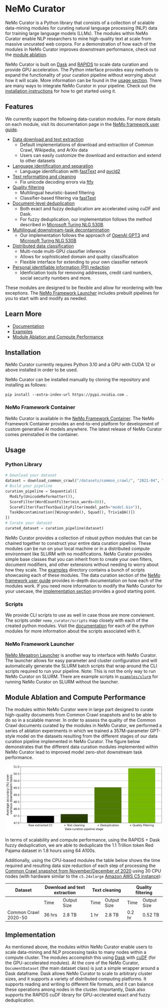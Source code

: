 # NeMo Curator

NeMo Curator is a Python library that consists of a collection of scalable data-mining modules for curating natural language processing (NLP) data for training large language models (LLMs). The modules within NeMo Curator enable NLP researchers to mine high-quality text at scale from massive uncurated web corpora. For a demonstration of how each of the modules in NeMo Curator improves downstream performance, check out the [module ablation](#module-ablation).

NeMo Curator is built on [Dask](https://www.dask.org/) and [RAPIDS](https://developer.nvidia.com/rapids) to scale data curation and provide GPU acceleration. The Python interface provides easy methods to expand the functionality of your curation pipeline without worrying about how it will scale. More information can be found in the [usage section](#usage). There are many ways to integrate NeMo Curator in your pipeline. Check out the [installation instructions](#installation) for how to get started using it.

## Features
We currently support the following data-curation modules. For more details on each module, visit its documentation page in the [NeMo framework user guide](https://docs.nvidia.com/nemo-framework/user-guide/latest/datacuration/index.html).
 - [Data download and text extraction](docs/user-guide/Download.rst)
   - Default implementations of download and extraction of Common Crawl, Wikipedia, and ArXiv data
   - Users can easily customize the download and extraction and extend to other datasets
 - [Language identification and separation](docs/user-guide/LanguageIdentificationUnicodeFormatting.rst)
   - Language identification with [fastText](https://fasttext.cc/docs/en/language-identification.html) and [pycld2](https://pypi.org/project/pycld2/)
 - [Text reformatting and cleaning](docs/user-guide/LanguageIdentificationUnicodeFormatting.rst)
   - Fix unicode decoding errors via [ftfy](https://ftfy.readthedocs.io/en/latest/)
 - [Quality filtering](docs/user-guide/QualityFiltering.rst)
   - Multilingual heuristic-based filtering
   - Classifier-based filtering via [fastText](https://fasttext.cc/)
 - [Document-level deduplication](docs/user-guide/GpuDeduplication.rst)
   - Both exact and fuzzy deduplication are accelerated using cuDF and Dask.
   - For fuzzy deduplication, our implementation follows the method described in [Microsoft Turing NLG 530B](https://arxiv.org/abs/2201.11990).
  - [Multilingual downstream-task decontamination](docs/user-guide/TaskDecontamination.rst)
    -  Our implementation follows the approach of [OpenAI GPT3](https://arxiv.org/pdf/2005.14165.pdf) and [Microsoft Turing NLG 530B](https://arxiv.org/abs/2201.11990)
  - [Distributed data classification](docs/user-guide/DistributedDataClassification.rst)
    - Multi-node multi-GPU classifier inference
    - Allows for sophisticated domain and quality classification
    - Flexible interface for extending to your own classifier network
  - [Personal identifiable information (PII) redaction](docs/user-guide/PersonalIdentifiableInformationIdentificationAndRemoval.rst)
    - Idenficiation tools for removing addresses, credit card numbers, social security numbers and more.

These modules are designed to be flexible and allow for reordering with few exceptions. The [NeMo Framework Launcher](https://github.com/NVIDIA/NeMo-Megatron-Launcher) includes prebuilt pipelines for you to start with and modify as needed.

## Learn More
- [Documentation](docs/)
- [Examples](examples/)
- [Module Ablation and Compute Performance](#module-ablation-and-compute-performance)

## Installation

NeMo Curator currently requires Python 3.10 and a GPU with CUDA 12 or above installed in order to be used.

NeMo Curator can be installed manually by cloning the repository and installing as follows:
```
pip install --extra-index-url https://pypi.nvidia.com .
```
### NeMo Framework Container

NeMo Curator is available in the [NeMo Framework Container](https://catalog.ngc.nvidia.com/orgs/nvidia/containers/nemo). The NeMo Framework Container provides an end-to-end platform for development of custom generative AI models anywhere. The latest release of NeMo Curator comes preinstalled in the container.

## Usage

### Python Library

```Python
# Download your dataset
dataset = download_common_crawl("/datasets/common_crawl/", "2021-04", "2021-10", url_limit=10)
# Build your pipeline
curation_pipeline = Sequential([
  Modify(UnicodeReformatter()),
  ScoreFilter(WordCountFilter(min_words=80)),
  ScoreFilter(FastTextQualityFilter(model_path="model.bin")),
  TaskDecontamination([Winogrande(), Squad(), TriviaQA()])
])
# Curate your dataset
curated_dataset = curation_pipeline(dataset)
```

NeMo Curator provides a collection of robust python modules that can be chained together to construct your entire data curation pipeline. These modules can be run on your local machine or in a distributed compute environment like SLURM with no modifications. NeMo Curator provides simple base classes that you can inherit from to create your own filters, document modifiers, and other extensions without needing to worry about how they scale. The [examples](examples/) directory contains a bunch of scripts showcasing each of these modules. The data curation section of the [NeMo framework user guide](https://docs.nvidia.com/nemo-framework/user-guide/latest/datacuration/index.html) provides in-depth documentation on how each of the modules work. If you need more information to modify the NeMo Curator for your usecase, the [implementation section](#implementation) provides a good starting point.

### Scripts

We provide CLI scripts to use as well in case those are more convienent. The scripts under `nemo_curator/scripts` map closely with each of the created python modules. Visit the [documentation](docs) for each of the python modules for more information about the scripts associated with it.


### NeMo Framework Launcher
[NeMo Megatron Launcher](https://github.com/NVIDIA/NeMo-Megatron-Launcher) is another way to interface with NeMo Curator. The launcher allows
for easy parameter and cluster configuration and will automatically generate the SLURM batch scripts that wrap around the CLI scripts required to run your pipeline.
Note: This is not the only way to run NeMo Curator on SLURM. There are example scripts in [`examples/slurm`](examples/slurm/) for running NeMo Curator on SLURM without the launcher.

## Module Ablation and Compute Performance

The modules within NeMo Curator were in large part designed to curate high-quality documents from Common Crawl snapshots and to be able to do so
in a scalable manner. In order to assess the quality of the Common Crawl documents curated by the modules in NeMo Curator, we performed a series
of ablation experiments in which we trained a 357M-parameter GPT-style model on the datasets resulting from the different stages of our data curation
pipeline implemented in NeMo Curator. The figure below demonstrates that the different data curation modules implemented within NeMo Curator
lead to improved model zero-shot downstream task performance.

<p align="center">
  <img src="./docs/user-guide/images/zeroshot_ablations.png" alt="drawing" width="700"/>
</p>

In terms of scalability and compute performance, using the RAPIDS + Dask fuzzy deduplication, we are able to deduplicate the 1.1 Trillion token Red Pajama dataset in 1.8 hours using 64 A100s.

Additionally, using the CPU-based modules the table below shows the time required and resulting data size reduction of each step of processing the [Common Crawl snapshot from November/December of 2020](https://commoncrawl.org/2020/12/nov-dec-2020-crawl-archive-now-available/) using 30 CPU nodes (with hardware similar to the `c5.24xlarge` [Amazon AWS C5 instance](https://aws.amazon.com/ec2/instance-types/c5/)):

<table>
  <thead>
    <tr>
      <th style="text-align:center">Dataset </th>
      <th colspan="2"> Download and text extraction</th>
      <th colspan="2">Text cleaning </th>
      <th colspan="2">Quality filtering</th>
    </tr>
  </thead>
  <tbody>
    <tr>
      <td></td>
      <td>Time  </td>
      <td> Output Size </td>
      <td>Time </td>
      <td> Output Size </td>
      <td>Time </td>
      <td> Output Size </td>
    </tr>
    <tr>
      <td>Common Crawl 2020-50</td>
      <td> 36 hrs</td>
      <td>2.8 TB</td>
      <td> 1 hr </td>
      <td> 2.8 TB </td>
      <td> 0.2 hr </td>
      <td> 0.52 TB </td>
    </tr>
  </tbody>
</table>

## Implementation

As mentioned above, the modules within NeMo Curator enable users to scale data-mining and NLP processing tasks to many nodes within a compute cluster.
The modules accomplish this using [Dask](https://www.dask.org/) with [cuDF](https://docs.rapids.ai/api/cudf/nightly/user_guide/10min/) (for the GPU-accelerated modules).
At the core of the NeMo Curator, `DocumentDataset` (the main dataset class) is just a simple wrapper around a Dask dataframe. Dask allows NeMo Curator to scale to arbitrary cluster sizes, and it supports a variety of distributed computing platforms. It supports reading and writing to different file formats, and it can balance these operations among nodes in the cluster. Importantly, Dask also supports the RAPIDS cuDF library for GPU-acclerated exact and fuzzy deduplication.
